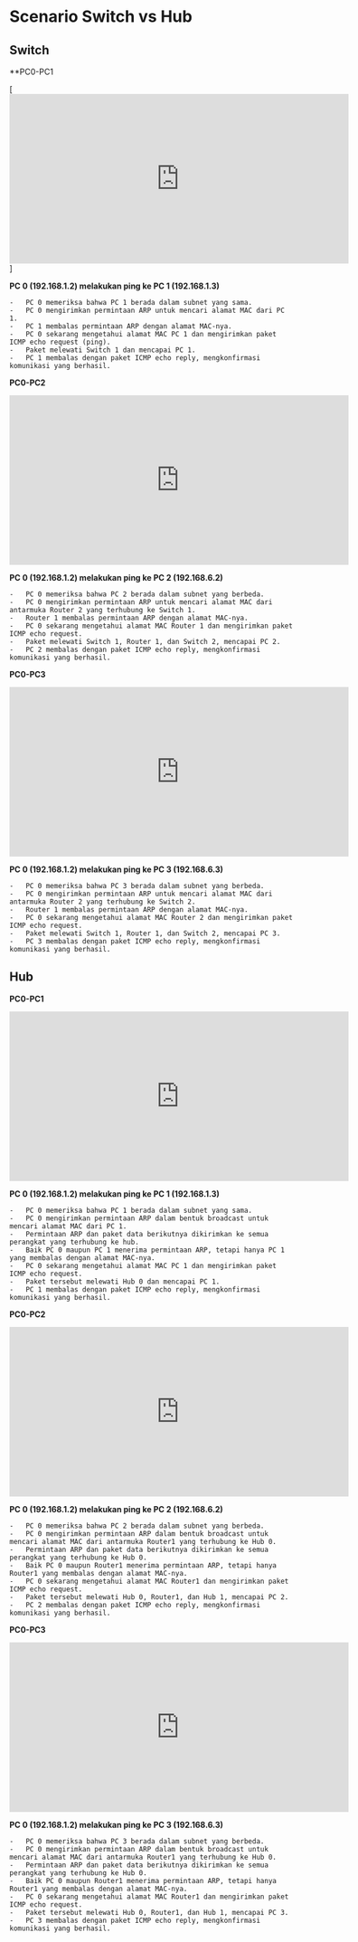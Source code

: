 # Scenario Switch vs Hub

## Switch

**PC0-PC1

[<iframe width="600" height="300" src="https://www.youtube.com/embed/7eLdtQx9q40" title="switch pc0-pc1" frameborder="0" allow="accelerometer; autoplay; clipboard-write; encrypted-media; gyroscope; picture-in-picture; web-share" allowfullscreen></iframe>]

  **PC 0 (192.168.1.2) melakukan ping ke PC 1 (192.168.1.3)**
    
    -   PC 0 memeriksa bahwa PC 1 berada dalam subnet yang sama.
    -   PC 0 mengirimkan permintaan ARP untuk mencari alamat MAC dari PC 1.
    -   PC 1 membalas permintaan ARP dengan alamat MAC-nya.
    -   PC 0 sekarang mengetahui alamat MAC PC 1 dan mengirimkan paket ICMP echo request (ping).
    -   Paket melewati Switch 1 dan mencapai PC 1.
    -   PC 1 membalas dengan paket ICMP echo reply, mengkonfirmasi komunikasi yang berhasil.

**PC0-PC2**
<iframe width="600" height="300" src="https://www.youtube.com/embed/G49Zi6WcPmI" title="switch pc0-pc2" frameborder="0" allow="accelerometer; autoplay; clipboard-write; encrypted-media; gyroscope; picture-in-picture; web-share" allowfullscreen></iframe>

 **PC 0 (192.168.1.2) melakukan ping ke PC 2 (192.168.6.2)**
    
    -   PC 0 memeriksa bahwa PC 2 berada dalam subnet yang berbeda.
    -   PC 0 mengirimkan permintaan ARP untuk mencari alamat MAC dari antarmuka Router 2 yang terhubung ke Switch 1.
    -   Router 1 membalas permintaan ARP dengan alamat MAC-nya.
    -   PC 0 sekarang mengetahui alamat MAC Router 1 dan mengirimkan paket ICMP echo request.
    -   Paket melewati Switch 1, Router 1, dan Switch 2, mencapai PC 2.
    -   PC 2 membalas dengan paket ICMP echo reply, mengkonfirmasi komunikasi yang berhasil.

**PC0-PC3**
<iframe width="600" height="300" src="https://www.youtube.com/embed/qBt0-g1KnHU" title="switch pc0-pc3" frameborder="0" allow="accelerometer; autoplay; clipboard-write; encrypted-media; gyroscope; picture-in-picture; web-share" allowfullscreen></iframe>

  **PC 0 (192.168.1.2) melakukan ping ke PC 3 (192.168.6.3)**
    
    -   PC 0 memeriksa bahwa PC 3 berada dalam subnet yang berbeda.
    -   PC 0 mengirimkan permintaan ARP untuk mencari alamat MAC dari antarmuka Router 2 yang terhubung ke Switch 2.
    -   Router 1 membalas permintaan ARP dengan alamat MAC-nya.
    -   PC 0 sekarang mengetahui alamat MAC Router 2 dan mengirimkan paket ICMP echo request.
    -   Paket melewati Switch 1, Router 1, dan Switch 2, mencapai PC 3.
    -   PC 3 membalas dengan paket ICMP echo reply, mengkonfirmasi komunikasi yang berhasil.




## Hub

**PC0-PC1**
<iframe width="600" height="300" src="https://www.youtube.com/embed/muCSgqRCRAc" title="Hub pc0-pc1" frameborder="0" allow="accelerometer; autoplay; clipboard-write; encrypted-media; gyroscope; picture-in-picture; web-share" allowfullscreen></iframe>

 **PC 0 (192.168.1.2) melakukan ping ke PC 1 (192.168.1.3)**
    
    -   PC 0 memeriksa bahwa PC 1 berada dalam subnet yang sama.
    -   PC 0 mengirimkan permintaan ARP dalam bentuk broadcast untuk mencari alamat MAC dari PC 1.
    -   Permintaan ARP dan paket data berikutnya dikirimkan ke semua perangkat yang terhubung ke hub.
    -   Baik PC 0 maupun PC 1 menerima permintaan ARP, tetapi hanya PC 1 yang membalas dengan alamat MAC-nya.
    -   PC 0 sekarang mengetahui alamat MAC PC 1 dan mengirimkan paket ICMP echo request.
    -   Paket tersebut melewati Hub 0 dan mencapai PC 1.
    -   PC 1 membalas dengan paket ICMP echo reply, mengkonfirmasi komunikasi yang berhasil.

**PC0-PC2**
<iframe width="600" height="300" src="https://www.youtube.com/embed/T_i8JdH4ziA" title="hub pc0-pc2" frameborder="0" allow="accelerometer; autoplay; clipboard-write; encrypted-media; gyroscope; picture-in-picture; web-share" allowfullscreen></iframe>

  **PC 0 (192.168.1.2) melakukan ping ke PC 2 (192.168.6.2)**
    
    -   PC 0 memeriksa bahwa PC 2 berada dalam subnet yang berbeda.
    -   PC 0 mengirimkan permintaan ARP dalam bentuk broadcast untuk mencari alamat MAC dari antarmuka Router1 yang terhubung ke Hub 0.
    -   Permintaan ARP dan paket data berikutnya dikirimkan ke semua perangkat yang terhubung ke Hub 0.
    -   Baik PC 0 maupun Router1 menerima permintaan ARP, tetapi hanya Router1 yang membalas dengan alamat MAC-nya.
    -   PC 0 sekarang mengetahui alamat MAC Router1 dan mengirimkan paket ICMP echo request.
    -   Paket tersebut melewati Hub 0, Router1, dan Hub 1, mencapai PC 2.
    -   PC 2 membalas dengan paket ICMP echo reply, mengkonfirmasi komunikasi yang berhasil.

**PC0-PC3**
<iframe width="600" height="300" src="https://www.youtube.com/embed/Pp9ysNTPoIs" title="hub pc0-pc3" frameborder="0" allow="accelerometer; autoplay; clipboard-write; encrypted-media; gyroscope; picture-in-picture; web-share" allowfullscreen></iframe>

  **PC 0 (192.168.1.2) melakukan ping ke PC 3 (192.168.6.3)**
    
    -   PC 0 memeriksa bahwa PC 3 berada dalam subnet yang berbeda.
    -   PC 0 mengirimkan permintaan ARP dalam bentuk broadcast untuk mencari alamat MAC dari antarmuka Router1 yang terhubung ke Hub 0.
    -   Permintaan ARP dan paket data berikutnya dikirimkan ke semua perangkat yang terhubung ke Hub 0.
    -   Baik PC 0 maupun Router1 menerima permintaan ARP, tetapi hanya Router1 yang membalas dengan alamat MAC-nya.
    -   PC 0 sekarang mengetahui alamat MAC Router1 dan mengirimkan paket ICMP echo request.
    -   Paket tersebut melewati Hub 0, Router1, dan Hub 1, mencapai PC 3.
    -   PC 3 membalas dengan paket ICMP echo reply, mengkonfirmasi komunikasi yang berhasil.
